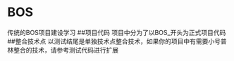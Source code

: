 # BOS
传统的BOS项目建设学习
##项目代码
项目中分为了以BOS_开头为正式项目代码
##整合技术点
以测试结尾是单独技术点整合技术，如果你的项目中有需要小号普林整合的技术，请参考测试代码进行扩展
